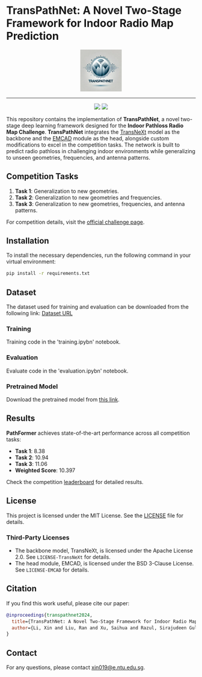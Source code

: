 # TransPathNet: A Novel Two-Stage Framework for Indoor Radio Map Prediction

<p align="center" width="100%">
    <img width="22%" src="./logo.webp">
</p>

--------
<p align="center">
	<a href="https://lixin.ai/TransPathNet/"><img src="https://img.shields.io/badge/TransPathNet-ProjectPage-green.svg"></a>
     <a href="http://...."><img src="https://img.shields.io/badge/TransPathNet-Paper-yellow.svg"></a>
</p>

This repository contains the implementation of **TransPathNet**, a novel two-stage deep learning framework designed for the **Indoor Pathloss Radio Map Challenge**. **TransPathNet** integrates the [TransNeXt](https://github.com/DaiShiResearch/TransNeXt) model as the backbone and the [EMCAD](https://github.com/SLDGroup/EMCAD) module as the head, alongside custom modifications to excel in the competition tasks. The network is built to predict radio pathloss in challenging indoor environments while generalizing to unseen geometries, frequencies, and antenna patterns.

## Competition Tasks

1. **Task 1**: Generalization to new geometries.
2. **Task 2**: Generalization to new geometries and frequencies.
3. **Task 3**: Generalization to new geometries, frequencies, and antenna patterns.

For competition details, visit the [official challenge page](https://indoorradiomapchallenge.github.io).

## Installation

To install the necessary dependencies, run the following command in your virtual environment:

```bash
pip install -r requirements.txt
```

## Dataset

The dataset used for training and evaluation can be downloaded from the following link: [Dataset URL](https://ieee-dataport.org/documents/indoor-radio-map-dataset)

### Training
Training code in the 'training.ipybn' notebook.

### Evaluation
Evaluate code in the 'evaluation.ipybn' notebook.

### Pretrained Model
Download the pretrained model from [this link](https://huggingface.co/XINLI1997/TransPathNet/tree/main).

## Results

**PathFormer** achieves state-of-the-art performance across all competition tasks:
- **Task 1**: 8.38
- **Task 2**: 10.94
- **Task 3**: 11.06
- **Weighted Score**: 10.397

Check the competition [leaderboard](https://indoorradiomapchallenge.github.io/results.html) for detailed results.

## License

This project is licensed under the MIT License. See the [LICENSE](LICENSE) file for details.

### Third-Party Licenses
- The backbone model, TransNeXt, is licensed under the Apache License 2.0. See `LICENSE-TransNeXt` for details.
- The head module, EMCAD, is licensed under the BSD 3-Clause License. See `LICENSE-EMCAD` for details.

## Citation

If you find this work useful, please cite our paper:

```bibtex
@inproceedings{transpathnet2024,
  title={TransPathNet: A Novel Two-Stage Framework for Indoor Radio Map Prediction},
  author={Li, Xin and Liu, Ran and Xu, Saihua and Razul, Sirajudeen Gulam and Yuen, Chau},
}
```

## Contact

For any questions, please contact [xin019@e.ntu.edu.sg](mailto:xin019@e.ntu.edu.sg).